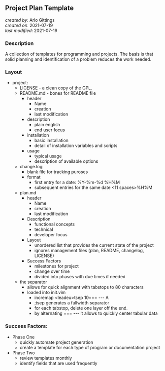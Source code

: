## Project Plan Template
_created by_: Arlo Gittings  
_created on_: 2021-07-19  
_last modified_: 2021-07-19  
### Description
A collection of templates for programming and projects. The basis is that solid
planning and identification of a problem reduces the work needed.
### Layout
- project:
    - LICENSE - a clean copy of the GPL.
    - README.md - bones for README file
        - header
            - Name
            - creation
            - last modification
        - description
            - plain english
            - end user focus
        - installation
            - basic installation
            - detail of installation variables and scripts
        - usage
            - typical usage
            - description of available options
    - change.log
        - blank file for tracking puroses
        - format 
            - first entry for a date: %Y-%m-%d %H%M <entry>
            - subsequent entries for the same date <11 spaces>%H%M <entry>
    - plan.md
        - header
            - Name
            - creation
            - last modification
        - Description
            - functional concepts
            - technical
            - developer focus
        - Layout
            - unordered list that provides the current state of the project
            - ignores management files (plan, README, changelog, LICENSE)
        - Success Factors
            - milestones for project
            - change over time
            - divided into phases with due times if needed
    - the separator
        - allows for quick alignment with tabstops to 80 characters
        - loaded into init.vim
            - inoremap \<leadeu\>tsep <esc>10=== --- <esc>A
            - ;tsep generates a fullwidth separator
            - for each tabstop, delete one layer off the end.
            - by alternating === --- it allows to quickly center tabular data
### Success Factors:
- Phase One
    - quickly automate project generation
    - create a template for each type of program or documentation project
- Phase Two
    - review templates monthly
    - identify fields that are used frequently
